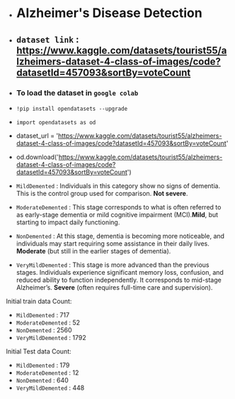 - # Alzheimer's Disease Detection

- ## `dataset link` : https://www.kaggle.com/datasets/tourist55/alzheimers-dataset-4-class-of-images/code?datasetId=457093&sortBy=voteCount

- ### To load the  dataset in `google colab`
- `!pip install opendatasets --upgrade`
- `import opendatasets as od`
- dataset_url = 'https://www.kaggle.com/datasets/tourist55/alzheimers-dataset-4-class-of-images/code?datasetId=457093&sortBy=voteCount'
- od.download('https://www.kaggle.com/datasets/tourist55/alzheimers-dataset-4-class-of-images/code?datasetId=457093&sortBy=voteCount')

- `MildDemented` : Individuals in this category show no signs of dementia. This is the control group used for comparison. **Not severe**.
- `ModerateDemented` : This stage corresponds to what is often referred to as early-stage dementia or mild cognitive impairment (MCI).**Mild**, but starting to impact daily functioning.
- `NonDemented` : At this stage, dementia is becoming more noticeable, and individuals may start requiring some assistance in their daily lives. **Moderate** (but still in the earlier stages of dementia).
- `VeryMildDemented` : This stage is more advanced than the previous stages. Individuals experience significant memory loss, confusion, and reduced ability to function independently. It corresponds to mid-stage Alzheimer’s. **Severe** (often requires full-time care and supervision).

Initial train data Count:
- `MildDemented` : 717
- `ModerateDemented` : 52
- `NonDemented` : 2560
- `VeryMildDemented` : 1792

Initial Test data Count:
- `MildDemented` : 179
- `ModerateDemented` : 12
- `NonDemented` : 640
- `VeryMildDemented` : 448